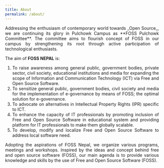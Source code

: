 ```yaml
---
title: About
permalink: /about/
---
```


<div markdown="1" align="justify">
Addressing the enthusiasm of contemporary world towards _Open Source_, we are continuing its glory in Pulchowk Campus as **FOSS Pulchowk Committee**. The committee aims to flourish concept of FOSS in our campus by strengthening its root through active participation of technological enthusiasts.

The aim of **FOSS NEPAL** is:

1.  To raise awareness among general public, government bodies, private sector, civil society, educational institutions and media for expanding the scope of Information and Communication Technology (ICT) via Free and Open Source Software.
2.  To sensitize general public, government bodies, civil society and media for the implementation of e-governance by means of FOSS; the optimal solution for e-governance.
3.  To advocate on alternatives in Intellectual Property Rights (IPR) specific to ICT.
4.  To enhance the capacity of IT professionals by promoting inclusion of Free and Open Source Software in educational system and providing platform for IT professionals to make them globally scalable.
5.  To develop, modify and localize Free and Open Source Software to address local software need.

Adopting the aspirations of FOSS Nepal, we organize various programs, meetings and workshops. Inspired by the ideas and concept behind free and open source software (FOSS), our main agenda is to provide various knowledge and skills by the use of Free and Open Source Software (FOSS).
</div>
